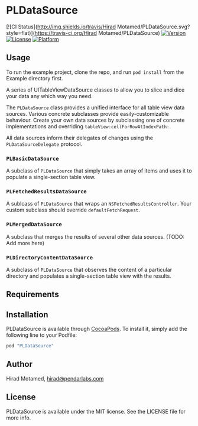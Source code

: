 # PLDataSource

[![CI Status](http://img.shields.io/travis/Hirad Motamed/PLDataSource.svg?style=flat)](https://travis-ci.org/Hirad Motamed/PLDataSource)
[![Version](https://img.shields.io/cocoapods/v/PLDataSource.svg?style=flat)](http://cocoapods.org/pods/PLDataSource)
[![License](https://img.shields.io/cocoapods/l/PLDataSource.svg?style=flat)](http://cocoapods.org/pods/PLDataSource)
[![Platform](https://img.shields.io/cocoapods/p/PLDataSource.svg?style=flat)](http://cocoapods.org/pods/PLDataSource)

## Usage

To run the example project, clone the repo, and run `pod install` from the Example directory first.

A series of UITableViewDataSource classes to allow you to slice and dice your data any which way you need.

The `PLDataSource` class provides a unified interface for all table view data sources. Various concrete subclasses provide easily-customizable behaviour. Create your own data sources by subclassing one of concrete implementations and overriding `tableView:cellForRowAtIndexPath:`.

All data sources inform their delegates of changes using the `PLDataSourceDelegate` protocol.

### `PLBasicDataSource`

A subclass of `PLDataSource` that simply takes an array of items and uses it to populate a single-section table view.

### `PLFetchedResultsDataSource`

A sublcass of `PLDataSource` that wraps an `NSFetchedResultsController`. Your custom subclass should override `defaultFetchRequest`.

### `PLMergedDataSource`

A subclass that merges the results of several other data sources. (TODO: Add more here)

### `PLDirectoryContentDataSource`

A subclass of `PLDataSource` that observes the content of a particular directory and populates a single-section table view with the results.

## Requirements

## Installation

PLDataSource is available through [CocoaPods](http://cocoapods.org). To install
it, simply add the following line to your Podfile:

```ruby
pod "PLDataSource"
```

## Author

Hirad Motamed, hirad@pendarlabs.com

## License

PLDataSource is available under the MIT license. See the LICENSE file for more info.

